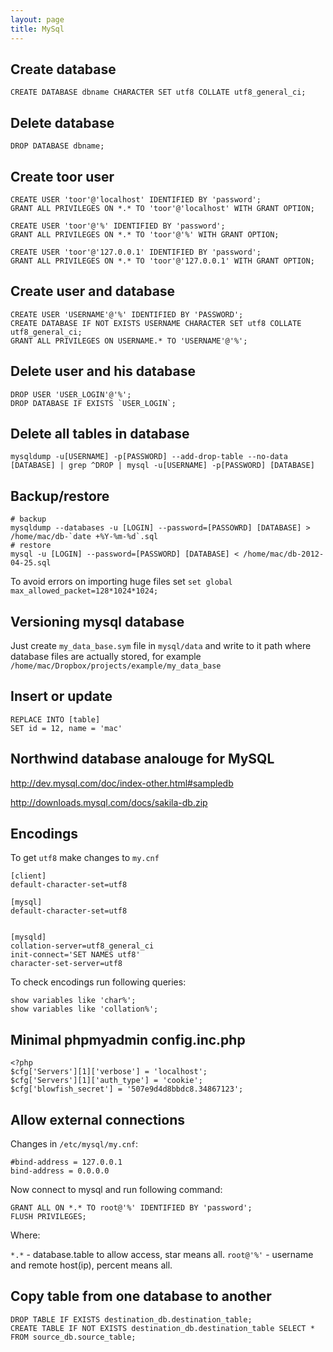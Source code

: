 ```yaml
---
layout: page
title: MySql
---
```


Create database
---------------

    CREATE DATABASE dbname CHARACTER SET utf8 COLLATE utf8_general_ci;

Delete database
---------------

    DROP DATABASE dbname;

Create toor user
----------------

    CREATE USER 'toor'@'localhost' IDENTIFIED BY 'password';
    GRANT ALL PRIVILEGES ON *.* TO 'toor'@'localhost' WITH GRANT OPTION;

    CREATE USER 'toor'@'%' IDENTIFIED BY 'password';
    GRANT ALL PRIVILEGES ON *.* TO 'toor'@'%' WITH GRANT OPTION;

    CREATE USER 'toor'@'127.0.0.1' IDENTIFIED BY 'password';
    GRANT ALL PRIVILEGES ON *.* TO 'toor'@'127.0.0.1' WITH GRANT OPTION;

Create user and database
------------------------

    CREATE USER 'USERNAME'@'%' IDENTIFIED BY 'PASSWORD';
    CREATE DATABASE IF NOT EXISTS USERNAME CHARACTER SET utf8 COLLATE utf8_general_ci;
    GRANT ALL PRIVILEGES ON USERNAME.* TO 'USERNAME'@'%';

Delete user and his database
----------------------------

    DROP USER 'USER_LOGIN'@'%';
    DROP DATABASE IF EXISTS `USER_LOGIN`;

Delete all tables in database
-----------------------------

    mysqldump -u[USERNAME] -p[PASSWORD] --add-drop-table --no-data [DATABASE] | grep ^DROP | mysql -u[USERNAME] -p[PASSWORD] [DATABASE]

Backup/restore
--------------

    # backup
    mysqldump --databases -u [LOGIN] --password=[PASSOWRD] [DATABASE] > /home/mac/db-`date +%Y-%m-%d`.sql
    # restore
    mysql -u [LOGIN] --password=[PASSWORD] [DATABASE] < /home/mac/db-2012-04-25.sql

To avoid errors on importing huge files set `set global max_allowed_packet=128*1024*1024;`

Versioning mysql database
-------------------------

Just create `my_data_base.sym` file in `mysql/data` and write to it path where database files are actually stored, for example `/home/mac/Dropbox/projects/example/my_data_base`

Insert or update
----------------

    REPLACE INTO [table]
    SET id = 12, name = 'mac'

Northwind database analouge for MySQL
-------------------------------------

http://dev.mysql.com/doc/index-other.html#sampledb

http://downloads.mysql.com/docs/sakila-db.zip

Encodings
---------

To get `utf8` make changes to `my.cnf`

    [client]
    default-character-set=utf8

    [mysql]
    default-character-set=utf8


    [mysqld]
    collation-server=utf8_general_ci
    init-connect='SET NAMES utf8'
    character-set-server=utf8

To check encodings run following queries:

    show variables like 'char%';
    show variables like 'collation%';

Minimal phpmyadmin config.inc.php
---------------------------------

    <?php
    $cfg['Servers'][1]['verbose'] = 'localhost';
    $cfg['Servers'][1]['auth_type'] = 'cookie';
    $cfg['blowfish_secret'] = '507e9d4d8bbdc8.34867123';

Allow external connections
--------------------------

Changes in `/etc/mysql/my.cnf`:

    #bind-address = 127.0.0.1
    bind-address = 0.0.0.0

Now connect to mysql and run following command:

    GRANT ALL ON *.* TO root@'%' IDENTIFIED BY 'password';
    FLUSH PRIVILEGES;

Where:

`*.*` - database.table to allow access, star means all.
`root@'%'` - username and remote host(ip), percent means all.

Copy table from one database to another
---------------------------------------

    DROP TABLE IF EXISTS destination_db.destination_table;
    CREATE TABLE IF NOT EXISTS destination_db.destination_table SELECT * FROM source_db.source_table;
